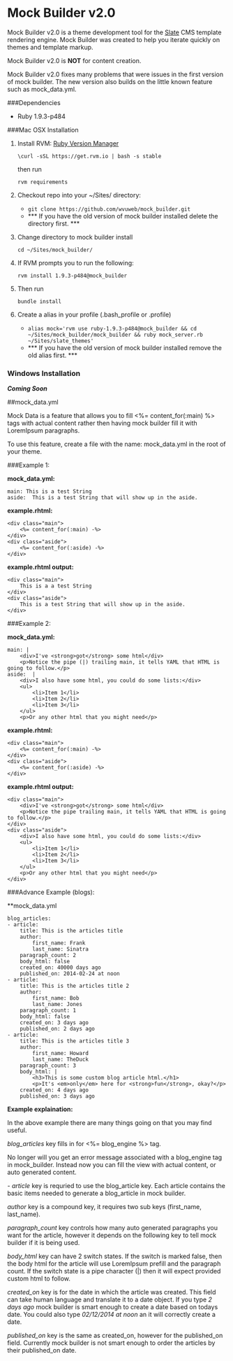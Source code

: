 # Mock Builder v2.0

Mock Builder v2.0 is a theme development tool for the [Slate](http://slatecms.wvu.edu/ "Slate") CMS template rendering engine.  Mock Builder was created to help you iterate quickly on themes and template markup.  

Mock Builder v2.0 is **NOT** for content creation.  

Mock Builder v2.0 fixes many problems that were issues in the first version of mock builder.  The new version also builds on the little known feature such as mock_data.yml.


###Dependencies

* Ruby 1.9.3-p484


###Mac OSX Installation

1. Install RVM: [Ruby Version Manager](http://rvm.io/ "Ruby Version Manager")

    `\curl -sSL https://get.rvm.io | bash -s stable`
    
    then run
    
    `rvm requirements`

2. Checkout repo into your ~/Sites/ directory:
    
    * `git clone https://github.com/wvuweb/mock_builder.git`
    * *** If you have the old version of mock builder installed delete the directory first. *** 


3. Change directory to mock builder install 

    `cd ~/Sites/mock_builder/`

4. If RVM prompts you to run the following: 

    `rvm install 1.9.3-p484@mock_builder`

5. Then run 

    `bundle install`

5. Create a alias in your profile (.bash_profile or .profile)

    * `alias mock='rvm use ruby-1.9.3-p484@mock_builder && cd ~/Sites/mock_builder/mock_builder && ruby mock_server.rb ~/Sites/slate_themes'`
    * *** If you have the old version of mock builder installed remove the old alias first. *** 
    

### Windows Installation 
***Coming Soon***
    
##mock_data.yml 

Mock Data is a feature that allows you to fill <%= content_for(:main) %> tags with actual content rather then having mock builder fill it with LoremIpsum paragraphs.

To use this feature, create a file with the name: mock_data.yml in the root of your theme.

###Example 1:

**mock_data.yml:**

    main: This is a test String
    aside:  This is a test String that will show up in the aside.

**example.rhtml:**

    <div class="main">
        <%= content_for(:main) -%>
    </div>
    <div class="aside">
        <%= content_for(:aside) -%>
    </div>

**example.rhtml output:**

    <div class="main">
        This is a a test String
    </div>
    <div class="aside">
        This is a test String that will show up in the aside.
    </div>
    
###Example 2:

**mock_data.yml:**

    main: |
        <div>I've <strong>got</strong> some html</div>
        <p>Notice the pipe (|) trailing main, it tells YAML that HTML is going to follow.</p>
    aside:  |
        <div>I also have some html, you could do some lists:</div>
        <ul>
            <li>Item 1</li>
            <li>Item 2</li>
            <li>Item 3</li>
        </ul>
        <p>Or any other html that you might need</p>

**example.rhtml:**

    <div class="main">
        <%= content_for(:main) -%>
    </div>
    <div class="aside">
        <%= content_for(:aside) -%>
    </div>

**example.rhtml output:**

    <div class="main">
        <div>I've <strong>got</strong> some html</div>
        <p>Notice the pipe trailing main, it tells YAML that HTML is going to follow.</p>
    </div>
    <div class="aside">
        <div>I also have some html, you could do some lists:</div>
        <ul>
            <li>Item 1</li>
            <li>Item 2</li>
            <li>Item 3</li>
        </ul>
        <p>Or any other html that you might need</p>
    </div>
    
###Advance Example (blogs):

**mock_data.yml

    blog_articles:
    - article:
        title: This is the articles title
        author:
            first_name: Frank
            last_name: Sinatra
        paragraph_count: 2
        body_html: false
        created_on: 40000 days ago
        published_on: 2014-02-24 at noon
    - article:
        title: This is the articles title 2
        author:
            first_name: Bob
            last_name: Jones
        paragraph_count: 1
        body_html: false
        created_on: 3 days ago
        published_on: 2 days ago
    - article:
        title: This is the articles title 3
        author:
            first_name: Howard
            last_name: TheDuck
        paragraph_count: 3
        body_html: |
            <h3>This is some custom blog article html.</h1>
            <p>It's <em>only</em> here for <strong>fun</strong>, okay?</p>
        created_on: 4 days ago
        published_on: 3 days ago


**Example explaination:**

In the above example there are many things going on that you may find useful.

*blog_articles* key fills in for <%= blog_engine %> tag.

No longer will you get an error message associated with a blog_engine tag in mock_builder.  Instead now you can fill the view with actual content, or auto generated content.

*- article* key is requried to use the blog_article key.  Each article contains the basic items needed to generate a blog_article in mock builder.

*author* key is a compound key, it requires two sub keys (first_name, last_name).

*paragraph_count* key controls how many auto generated paragraphs you want for the article, however it depends on the following key to tell mock builder if it is being used.

*body_html* key can have 2 switch states.  If the switch is marked false, then the body html for the article will use LoremIpsum prefill and the paragraph count.  If the switch state is a pipe character (|) then it will expect provided custom html to follow.

*created_on* key is for the date in which the article was created.  This field can take human language and translate it to a date object.  If you type *2 days ago* mock builder is smart enough to create a date based on todays date.  You could also type *02/12/2014 at noon* an it will correctly create a date.

*published_on* key is the same as created_on, however for the published_on field.  Currently mock builder is not smart enough to order the articles by their published_on date.